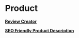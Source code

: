 # Product

[**Review Creator**](Product%2091e9b/Review%20Cre%2070ccf.md)

[**SEO Friendly Product Description**](Product%2091e9b/SEO%20Friend%205f6f3.md)